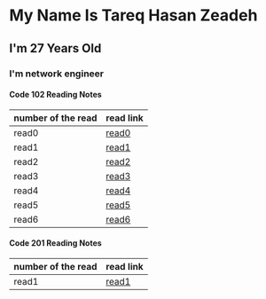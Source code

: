 # My Name Is Tareq Hasan Zeadeh
## I'm 27 Years Old
### I'm network engineer
#### Code 102 Reading Notes


| number of the read | read link |
| ----------- | ----------- |
| read0 | [read0](read01.md) |
| read1 | [read1](read02.md) |
| read2 | [read2](read03.md) |
| read3 | [read3](read04.md) |
| read4 | [read4](read05.md) |
| read5 | [read5](read06.md) |
| read6 | [read6](read07.md) |

#### Code 201 Reading Notes

| number of the read | read link |
| ----------- | ----------- |
| read1 | [read1]() |

